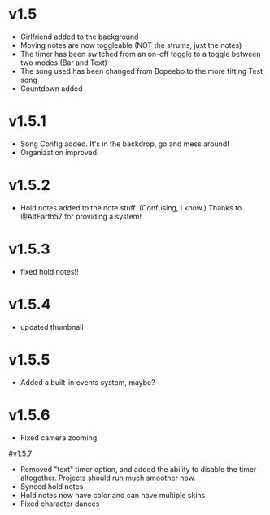  # v1.5
- Girlfriend added to the background
- Moving notes are now toggleable (NOT the strums, just the notes)
- The timer has been switched from an on-off toggle to a toggle between two modes (Bar and Text)
- The song used has been changed from Bopeebo to the more fitting Test song
- Countdown added

# v1.5.1 
- Song Config added. It's in the backdrop, go and mess around!
- Organization improved.

# v1.5.2
 - Hold notes added to the note stuff. (Confusing, I know.) Thanks to @AltEarth57 for providing a system!

# v1.5.3
- fixed hold notes!!

# v1.5.4 
- updated thumbnail

# v1.5.5
- Added a built-in events system, maybe?

# v1.5.6
- Fixed camera zooming

#v1.5.7
- Removed "text" timer option, and added the ability to disable the timer altogether. Projects should run much smoother now.
- Synced hold notes
- Hold notes now have color and can have multiple skins
- Fixed character dances
